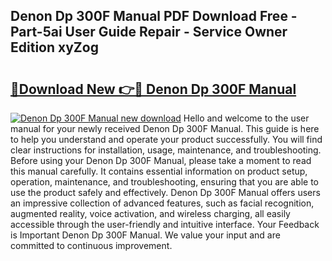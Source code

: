 ## Denon Dp 300F Manual PDF Download Free - Part-5ai User Guide Repair - Service Owner Edition xyZog

# <h2><a href="http://cf23616.oget.top/?id=Denon+Dp+300F+Manual">🔗Download New 👉🔴 Denon Dp 300F Manual</a></h2>

[![Denon Dp 300F Manual new download](https://i.imgur.com/5g1atiW.png)](http://cf23616.oget.top/?id=Denon+Dp+300F+Manual)
Hello and welcome to the user manual for your newly received Denon Dp 300F Manual. This guide is here to help you understand and operate your product successfully. You will find clear instructions for installation, usage, maintenance, and troubleshooting. Before using your Denon Dp 300F Manual, please take a moment to read this manual carefully. It contains essential information on product setup, operation, maintenance, and troubleshooting, ensuring that you are able to use the product safely and effectively. Denon Dp 300F Manual offers users an impressive collection of advanced features, such as facial recognition, augmented reality, voice activation, and wireless charging, all easily accessible through the user-friendly and intuitive interface. Your Feedback is Important Denon Dp 300F Manual. We value your input and are committed to continuous improvement.
